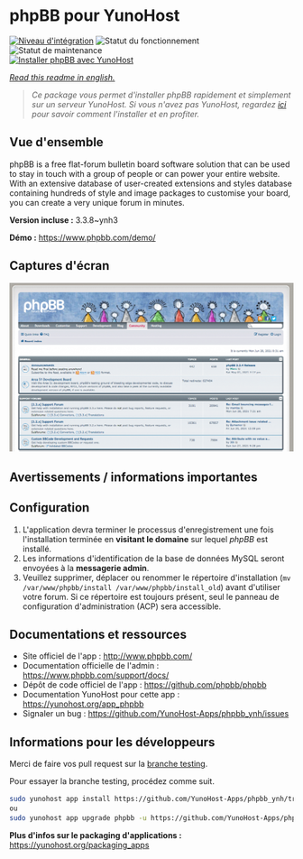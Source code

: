 <!--
N.B.: This README was automatically generated by https://github.com/YunoHost/apps/tree/master/tools/README-generator
It shall NOT be edited by hand.
-->

# phpBB pour YunoHost

[![Niveau d'intégration](https://dash.yunohost.org/integration/phpbb.svg)](https://dash.yunohost.org/appci/app/phpbb) ![Statut du fonctionnement](https://ci-apps.yunohost.org/ci/badges/phpbb.status.svg) ![Statut de maintenance](https://ci-apps.yunohost.org/ci/badges/phpbb.maintain.svg)  
[![Installer phpBB avec YunoHost](https://install-app.yunohost.org/install-with-yunohost.svg)](https://install-app.yunohost.org/?app=phpbb)

*[Read this readme in english.](./README.md)*

> *Ce package vous permet d'installer phpBB rapidement et simplement sur un serveur YunoHost.
Si vous n'avez pas YunoHost, regardez [ici](https://yunohost.org/#/install) pour savoir comment l'installer et en profiter.*

## Vue d'ensemble

phpBB is a free flat-forum bulletin board software solution that can be used to stay in touch with a group of people or can power your entire website. With an extensive database of user-created extensions and styles database containing hundreds of style and image packages to customise your board, you can create a very unique forum in minutes.


**Version incluse :** 3.3.8~ynh3

**Démo :** https://www.phpbb.com/demo/

## Captures d'écran

![Capture d'écran de phpBB](./doc/screenshots/screenshot.png)

## Avertissements / informations importantes

## Configuration

1. L'application devra terminer le processus d'enregistrement une fois l'installation terminée en **visitant le domaine** sur lequel *phpBB* est installé.
1. Les informations d'identification de la base de données MySQL seront envoyées à la **messagerie admin**.
1. Veuillez supprimer, déplacer ou renommer le répertoire d'installation (`mv /var/www/phpbb/install /var/www/phpbb/install_old`) avant d'utiliser votre forum. Si ce répertoire est toujours présent, seul le panneau de configuration d'administration (ACP) sera accessible. 
## Documentations et ressources

* Site officiel de l'app : <http://www.phpbb.com/>
* Documentation officielle de l'admin : <https://www.phpbb.com/support/docs/>
* Dépôt de code officiel de l'app : <https://github.com/phpbb/phpbb>
* Documentation YunoHost pour cette app : <https://yunohost.org/app_phpbb>
* Signaler un bug : <https://github.com/YunoHost-Apps/phpbb_ynh/issues>

## Informations pour les développeurs

Merci de faire vos pull request sur la [branche testing](https://github.com/YunoHost-Apps/phpbb_ynh/tree/testing).

Pour essayer la branche testing, procédez comme suit.

``` bash
sudo yunohost app install https://github.com/YunoHost-Apps/phpbb_ynh/tree/testing --debug
ou
sudo yunohost app upgrade phpbb -u https://github.com/YunoHost-Apps/phpbb_ynh/tree/testing --debug
```

**Plus d'infos sur le packaging d'applications :** <https://yunohost.org/packaging_apps>
